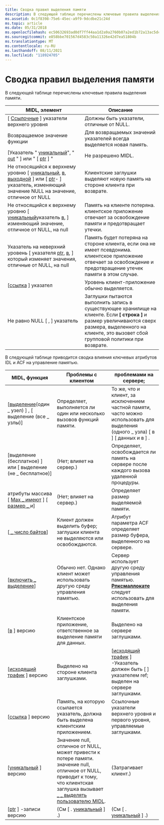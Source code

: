 ```yaml
---
title: Сводка правил выделения памяти
description: В следующей таблице перечислены ключевые правила выделения памяти.
ms.assetid: 0c1f8398-75e6-45ec-a9f9-9dcdbe21c24d
ms.topic: article
ms.date: 05/31/2018
ms.openlocfilehash: ec50632693ad0df7ff44aa1d2a9a2760b07a2ed1b72a13ac5dc33294569c3484
ms.sourcegitcommit: e858bbe701567d4583c50a11326e42d7ea51804b
ms.translationtype: MT
ms.contentlocale: ru-RU
ms.lasthandoff: 08/11/2021
ms.locfileid: "118924705"
---
```

# <a name="summary-of-memory-allocation-rules"></a>Сводка правил выделения памяти

В следующей таблице перечислены ключевые правила выделения памяти.



| MIDL, элемент                                                                                                                                           | Описание                                                                                                                                                           |
|--------------------------------------------------------------------------------------------------------------------------------------------------------|-----------------------------------------------------------------------------------------------------------------------------------------------------------------------|
| \[ [Ссылочные](/windows/desktop/Midl/ref) \] указатели верхнего уровня                                                                                                                | Должны быть указатели, отличные от NULL.                                                                                                                                            |
| Возвращаемое значение функции                                                                                                                                  | Для возвращаемых значений указателей всегда выделяется новая память.                                                                                                             |
| \[Указатель " [уникальный](/windows/desktop/Midl/unique)", " [out](/windows/desktop/Midl/out-idl) " \] или " \[ [ptr](/windows/desktop/Midl/ptr) \] "                                                                   | Не разрешено MIDL.                                                                                                                                                  |
| Не относящийся к верхнему уровню \[ [уникальный](/windows/desktop/Midl/unique), [в](/windows/desktop/Midl/in), [выходной](/windows/desktop/Midl/out-idl) \] или \[ [ptr](/windows/desktop/Midl/ptr)- \] указатель, изменяющий значение NULL на значение, отличное от NULL | Клиентские заглушки выделяют новую память на стороне клиента при возврате.                                                                                                                 |
| Не относящийся к верхнему уровню \[ [уникальный](/windows/desktop/Midl/unique)указатель [](/windows/desktop/Midl/out-idl) [в](/windows/desktop/Midl/in), \] изменяющий значение, отличное от NULL, на null                                 | Память на клиенте потеряна. клиентское приложение отвечает за освобождение памяти и предотвращает утечки.                                                              |
| Указатель на неверхний уровень \[ указателя [ptr](/windows/desktop/Midl/ptr), [в](/windows/desktop/Midl/in), [](/windows/desktop/Midl/out-idl) \] который изменяет значения, отличные от NULL, на null                                       | Память будет потеряна на стороне клиента, если она не имеет псевдонима. клиентское приложение отвечает за освобождение и предотвращение утечек памяти в этом случае.                             |
| \[[ссылка](/windows/desktop/Midl/ref) \] указател                                                                                                                           | Уровень клиент-приложение обычно выделяется.                                                                                                                           |
| Не равно NULL \[ [](/windows/desktop/Midl/in), [](/windows/desktop/Midl/out-idl) \] указатель                                                                                                | Заглушки пытаются выполнить запись в существующее хранилище на клиенте. Если **\[ строка \]** и размер увеличиваются сверх размера, выделенного на клиенте, это вызовет сбой групповой политики при возврате. |



 

В следующей таблице приводится сводка влияния ключевых атрибутов IDL и ACF на управление памятью.



| MIDL, функция                                                                   | Проблемы с клиентом                                                                                                                                  | проблемами на сервере;                                                                                                                 |
|--------------------------------------------------------------------------------|------------------------------------------------------------------------------------------------------------------------------------------------|-------------------------------------------------------------------------------------------------------------------------------|
| \[[выделение](/windows/desktop/Midl/allocate)(один \_ узел) \] , \[ выделение (все \_ узлы)\]         | Определяет, выполняется ли один или несколько вызовов функций памяти.                                                                         | То же, что и клиент, за исключением частной памяти, часто можно использовать для выделения (одного \_ узла) \[ в \] \[ данных и в \] .               |
| \[выделение (бесплатное) \] или \[ выделение (не \_ бесплатное)\]                                 | (Нет; влияет на сервер.)                                                                                                                        | Определяет, освобождается ли память на сервере после каждого вызова удаленной процедуры.                                            |
| атрибуты массива \[ [Max \_ имеют](/windows/desktop/Midl/max-is) \] \[ [размер \_ ](/windows/desktop/Midl/size-is) и\] | (Нет; влияет на сервер.)                                                                                                                        | Определяет размер выделяемой памяти.                                                                                    |
| \[[ \_ число байтов](/windows/desktop/Midl/byte-count)\]                                            | Клиент должен выделить буфер; заглушки клиента не выделяются или освобождаются.                                                                           | Атрибут параметра ACF определяет размер буфера, выделенного на сервере.                                                        |
| \[[включить \_ выделение](/windows/desktop/Midl/enable-allocate)\]                                  | Обычно нет. Однако клиент может использовать другую среду управления памятью.                                                     | Сервер использует другую среду управления памятью. [**Рпксмаллокате**](/windows/desktop/api/Rpcndr/nf-rpcndr-rpcsmallocate) следует использовать для выделения памяти. |
| \[[в](/windows/desktop/Midl/in) \] версию                                                    | Клиентское приложение, ответственное за выделение памяти для данных.                                                                                 | Выделено на сервере заглушками.                                                                                                 |
| \[[исходящий трафик](/windows/desktop/Midl/out-idl) \] версию                                             | Выделено на стороне клиента заглушками.                                                                                                                  | \[[исходящий трафик](/windows/desktop/Midl/out-idl) \] -Указатель должен быть \[ [](/windows/desktop/Midl/ref) \] указателем ref; выделен на сервере заглушками.                       |
| \[[ссылка](/windows/desktop/Midl/ref) \] версию                                                 | Память, на которую ссылается указатель, должна быть выделена клиентским приложением.                                                                          | Ссылочные указатели верхнего уровня и первого уровня, управляемые заглушками.                                                                |
| \[[уникальный](/windows/desktop/Midl/unique) \] версию                                           | Значение null, отличное от NULL, может привести к потере памяти. значение null, отличное от NULL, приводит к тому, что клиентская заглушка вызывает [ \_ \_ выделять пользователю MIDL](/windows/desktop/Midl/midl-user-allocate-1). | (Затрагивает клиент.)                                                                                                             |
| \[[ptr](/windows/desktop/Midl/ptr) \] -записи версию                                                 | (См \[ . [уникальный](/windows/desktop/Midl/unique) \] .)                                                                                                              | (См \[ . [уникальный](/windows/desktop/Midl/unique) \] .)                                                                                             |



 

 

 